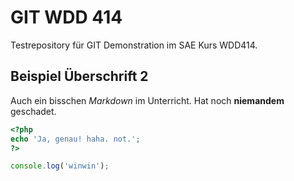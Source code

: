 GIT WDD 414
===========

Testrepository für GIT Demonstration im SAE Kurs WDD414.

Beispiel Überschrift 2
----------------------

Auch ein bisschen *Markdown* im Unterricht. Hat noch **niemandem** geschadet.

```php
<?php
echo 'Ja, genau! haha. not.';
?>
```

```js
console.log('winwin');
```